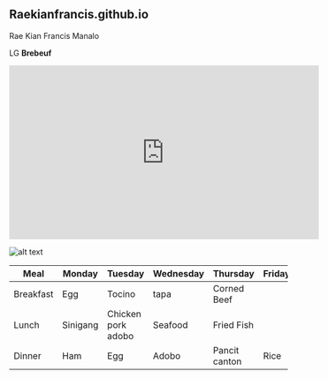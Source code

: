 ## Raekianfrancis.github.io
Rae Kian Francis Manalo

LG **Brebeuf**

<iframe width="560" height="315" src="https://www.youtube.com/embed/hhlgphVf-1g" title="YouTube video player" frameborder="0" allow="accelerometer; autoplay; clipboard-write; encrypted-media; gyroscope; picture-in-picture; web-share" allowfullscreen></iframe>


![alt text](https://user-images.githubusercontent.com/122418817/212207863-72a2405a-756a-4bc9-b2fb-16864de0946f.png)

| Meal  | Monday  | Tuesday| Wednesday| Thursday|Friday |
|-------|---------|--------|----------|---------|-------|
| Breakfast| Egg | Tocino | tapa | Corned Beef| 
| Lunch | Sinigang |Chicken pork adobo | Seafood | Fried Fish | 
| Dinner| Ham | Egg | Adobo| Pancit canton| Rice| Sinigang|

